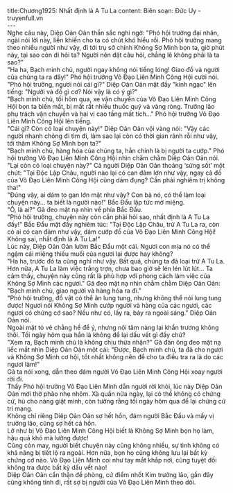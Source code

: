 title:Chương1925: Nhất định là A Tu La
content:
Biên soạn: Đức Uy - truyenfull.vn<br>---<br>Nghe câu này, Diệp Oản Oản thần sắc nghi ngờ: "Phó hội trưởng đại nhân, ngài nói lời này, liền khiến cho ta có chút khó hiểu rồi. Phó hội trưởng mang theo nhiều người như vậy, đi tới trụ sở chính Không Sợ Minh bọn ta, giờ phút này, tại sao còn đi hỏi ta? Người nên đặt câu hỏi, chẳng lẽ không phải là ta sao?"<br>"Ha ha, Bạch minh chủ, người ngay không nói tiếng lóng! Giao đồ và người của chúng ta ra đây!" Phó hội trưởng Võ Đạo Liên Minh Công Hội cười nói.<br>"Phó hội trưởng, ngươi nói cái gì?" Diệp Oản Oản mặt đầy "kinh ngạc" lên tiếng: "Người và đồ gì cơ? Nói vậy là có ý gì?"<br>"Bạch minh chủ, tối hôm qua, xe vận chuyển của Võ Đạo Liên Minh Công Hội bọn ta biến mất, bị mất rất nhiều thuốc quý và vàng ròng. Trưởng lão phụ trách vận chuyển và hai vị cao tầng mất tích..." Phó hội trưởng Võ Đạo Liên Minh Công Hội lên tiếng.<br>"Cái gì? Còn có loại chuyện này!" Diệp Oản Oản vội vàng nói: "Vậy các người nhanh chóng đi tìm đi, làm sao lại còn có thời gian rảnh rỗi như vậy, tới thăm Không Sợ Minh bọn ta?"<br>"Bạch minh chủ, hàng hóa của chúng ta, hẳn chính là bị người ta cướp." Phó hội trưởng Võ Đạo Liên Minh Công Hội nhìn chằm chằm Diệp Oản Oản nói.<br>"Lại còn có loại chuyện này?" Cả người Diệp Oản Oản thoáng ‘sửng sốt’ một chút: "Tại Độc Lập Châu, người nào lại có can đảm lớn như vậy, ngay cả đồ của Võ Đạo Liên Minh Công Hội cũng dám đụng? Cần phải nghiêm trị không tha!"<br>"Đúng vậy, ai dám to gan lớn mật như vậy? Con bà nó, có thể làm loại chuyện này... ta biết là người nào!" Bắc Đẩu lập tức mở miệng.<br>"Ồ, là ai?" Gã đeo mặt nạ nhìn về phía Bắc Đẩu.<br>"Phó hội trưởng, chuyện này còn cần phải hỏi sao, nhất định là A Tu La đấy!" Bắc Đẩu mặt đầy nghiêm túc: "Tại Độc Lập Châu, trừ A Tu La ra, còn có ai có can đảm như vậy, dám cướp đồ của Võ Đạo Liên Minh Công Hội! Không sai, nhất định là A Tu La!"<br>Lúc này, Diệp Oản Oản lườm Bắc Đẩu một cái. Ngươi con mịa nó có thể ngậm cái miệng thiếu muối của ngươi lại được hay không?<br>"Ha ha, trước đó ta cũng nghĩ như vậy. Bất quá, chúng ta đã loại trừ A Tu La. Hơn nữa, A Tu La làm việc trắng trợn, chưa bao giờ sẽ lén lén lút lút... Ta cảm thấy, chuyện này cũng rất là phù hợp với phong cách làm việc của Không Sợ Minh các ngươi." Gã đeo mặt nạ nhìn chằm chằm Diệp Oản Oản: "Bạch minh chủ, giao người và hàng hóa ra đi."<br>"Phó hội trưởng, đồ vật có thể ăn lung tung, nhưng không thể nói lung tung được! Ngươi nói Không Sợ Minh cướp người và hàng của các ngươi, các ngươi có chứng cớ sao? Nếu như có, lấy ra, bày ra ngoài sáng." Diệp Oản Oản nói.<br>Ngoài mặt tỏ vẻ chẳng hề để ý, nhưng nội tâm nàng lại khẩn trương không thôi. Tối ngày hôm qua hẳn là không để lại dấu vết gì đấy chứ?<br>"Xem ra, Bạch minh chủ là không chịu thừa nhận?" Gã đàn ông đeo mặt nạ liếc mắt nhìn Diệp Oản Oản một cái: "Được, Bạch minh chủ, ta đã cho ngươi và Không Sợ Minh cơ hội, tốt nhất không nên để cho ta điều tra ra là do các ngươi làm!"<br>Gã ta nói xong, dẫn theo đám người Võ Đạo Liên Minh Công Hội xoay người rời đi.<br>Thấy Phó hội trưởng Võ Đạo Liên Minh dẫn người rời khỏi, lúc này Diệp Oản Oản mới thở phào nhẹ nhõm. Xà quần nửa ngày, lại có thể không có chứng cứ, hù cho nàng giật mình, còn tưởng rằng tối ngày hôm qua để lại chứng cứ trí mạng.<br>Không chỉ riêng Diệp Oản Oản sợ hết hồn, đám người Bắc Đẩu và mấy vị trưởng lão, cũng sợ hết cả hồn.<br>Lỡ như bị Võ Đạo Liên Minh Công Hội biết là Không Sợ Minh bọn họ làm, hậu quả khó mà lường được!<br>Cũng còn may, người biết chuyện này cũng không nhiều, sự tình không có khả năng bị tiết lộ ra ngoài. Hơn nữa, bọn họ cũng không lưu lại bất kỳ chứng cớ nào. Võ Đạo Liên Minh coi như tay mắt khắp nơi, cũng tuyệt đối không tra được bất kỳ dấu vết nào!<br>Diệp Oản Oản cẩn thận đề phòng, cứ điểm nhốt Kim trưởng lão, gần đây cũng không tính đi, rất sợ bị người của Võ Đạo Liên Minh theo dõi.